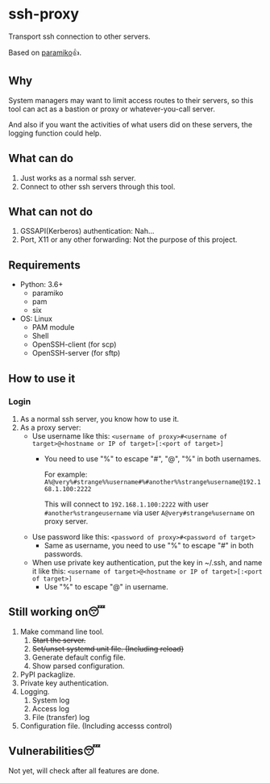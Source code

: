 # ssh-proxy

Transport ssh connection to other servers.

Based on [paramiko](https://github.com/paramiko/paramiko)👍.

## Why

System managers may want to limit access routes to their servers,
so this tool can act as a bastion or proxy or whatever-you-call server.

And also if you want the activities of what users did on these servers,
the logging function could help.

## What can do

1. Just works as a normal ssh server.
2. Connect to other ssh servers through this tool.

## What can not do

1. GSSAPI(Kerberos) authentication: Nah...
2. Port, X11 or any other forwarding: Not the purpose of this project.

## Requirements

- Python: 3.6+
  - paramiko
  - pam
  - six
- OS: Linux
  - PAM module
  - Shell
  - OpenSSH-client (for scp)
  - OpenSSH-server (for sftp)

## How to use it

### Login

1. As a normal ssh server, you know how to use it.
2. As a proxy server:
   - Use username like this: `<username of proxy>#<username of target>@<hostname or IP of target>[:<port of target>]`
     - You need to use "%" to escape "#", "@", "%" in both usernames.

        For example: `A%@very%#strange%%username#%#another%%strange%username@192.168.1.100:2222`

        This will connect to `192.168.1.100:2222` with user `#another%strangeusername` via user `A@very#strange%username` on proxy server.
   - Use password like this: `<password of proxy>#<password of target>`
     - Same as username, you need to use "%" to escape "#" in both passwords.
   - When use private key authentication, put the key in ~/.ssh, and name it like this: `<username of target>@<hostname or IP of target>[:<port of target>]`
     - Use "%" to escape "@" in username.

## Still working on😴

1. Make command line tool.
   1. ~~Start the server.~~
   2. ~~Set/unset systemd unit file. (Including reload)~~
   3. Generate default config file.
   4. Show parsed configuration.
2. PyPI packaglize.
3. Private key authentication.
4. Logging.
   1. System log
   2. Access log
   3. File (transfer) log
5. Configuration file. (Including accesss control)

## Vulnerabilities😴

Not yet, will check after all features are done.
